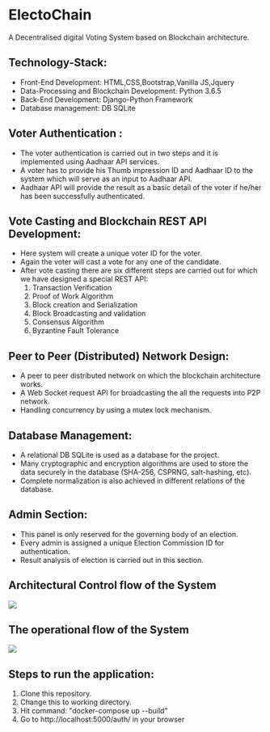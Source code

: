 # ElectoChain
A Decentralised digital Voting System based on Blockchain architecture.

## Technology-Stack:
* Front-End Development: HTML,CSS,Bootstrap,Vanilla JS,Jquery
* Data-Processing and Blockchain Development: Python 3.6.5
* Back-End Development: Django-Python Framework
* Database management: DB SQLite


## Voter Authentication :
* The voter authentication is carried out in two steps and it is implemented using Aadhaar API services.
* A voter has to provide his Thumb impression ID and Aadhaar ID to the system which will serve as an input to Aadhaar API.
* Aadhaar API will provide the result as a basic detail of the voter if he/her has been successfully authenticated.

## Vote Casting and Blockchain REST API Development:
* Here system will create a unique voter ID for the voter.
* Again the voter will cast a vote for any one of the candidate.
* After vote casting there are six different steps are carried out for which we have designed a special REST API:
  1. Transaction Verification
  2. Proof of Work Algorithm
  3. Block creation and Serialization
  4. Block Broadcasting and validation
  5. Consensus Algorithm
  6. Byzantine Fault Tolerance

## Peer to Peer (Distributed) Network Design:
* A peer to peer distributed network on which the blockchain architecture works.
* A Web Socket request API for broadcasting the all the requests into P2P network.
* Handling concurrency by using a mutex lock mechanism.


## Database Management:
* A relational DB SQLite is used as a database for the project.
* Many cryptographic and encryption algorithms are used to store the data securely in the database (SHA-256, CSPRNG, salt-hashing, etc).
* Complete normalization is also achieved in different relations of the database. 

## Admin Section:
* This panel is only reserved for the governing body of an election.
* Every admin is assigned a unique Election Commission ID for authentication.
* Result analysis of election is carried out in this section.

## Architectural Control flow of the System
![](https://lh4.googleusercontent.com/HRenn7pB3c3DhMpAW6Fz4WjdRh_T6L48rhsRoOebMjcjTkfPwNIVY-8ZxMVNxcSKAxWWbnl0_YW6NIe9q4mjzWOyCZunxG0c0df-x1JSpnbWX__2c4bmT3TDBjRrE9VuDosv5f2e)

## The operational flow of the System
![](https://lh4.googleusercontent.com/H5WDCtX38yu7UU36uf4e0PKrNFxR8TuuHNLWkIvYsA7K_u-3siu5foq1QDJ77hYsaC6HDd5QgGW8y-3U8fw1rwoTNqsmRx_fC98zbPeKyWGi4y3awailbTvVF1eM67Oe4UsI0nox)


## Steps to run the application:
1. Clone this repository.
2. Change this to working directory.
3. Hit command: "docker-compose up --build"
4. Go to http://localhost:5000/auth/ in your browser
